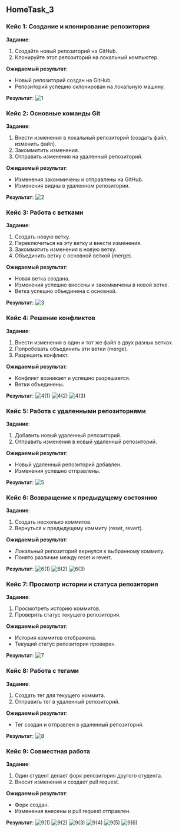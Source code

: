 ## HomeTask_3

### Кейс 1: Создание и клонирование репозитория

__Задание__:
1. Создайте новый репозиторий на GitHub.
2. Клонируйте этот репозиторий на локальный компьютер.

__Ожидаемый результат__:
* Новый репозиторий создан на GitHub.
* Репозиторий успешно склонирован на локальную машину.

__Результат__:
![1](./images/1.png)

### Кейс 2: Основные команды Git

__Задание__:
1. Внести изменения в локальный репозиторий (создать файл, изменить файл).
2. Закоммитить изменения.
3. Отправить изменения на удаленный репозиторий.

__Ожидаемый результат__:
* Изменения закоммичены и отправлены на GitHub.
* Изменения видны в удаленном репозитории.

__Результат__:
![2](./images/2.png)

### Кейс 3: Работа с ветками

__Задание__:
1. Создать новую ветку.
2. Переключиться на эту ветку и внести изменения.
3. Закоммитить изменения в новую ветку.
4. Объединить ветку с основной веткой (merge).

__Ожидаемый результат__:
* Новая ветка создана.
* Изменения успешно внесены и закоммичены в новой ветке.
* Ветка успешно объединена с основной.

__Результат__:
![3](./images/3.png)

### Кейс 4: Решение конфликтов

__Задание__:
1. Внести изменения в один и тот же файл в двух разных ветках.
2. Попробовать объединить эти ветки (merge).
3. Разрешить конфликт.

__Ожидаемый результат__:
* Конфликт возникает и успешно разрешается.
* Ветки объединены.

__Результат__:
![4(1)](./images/4(1).png)
![4(2)](./images/4(2).png)
![4(3)](./images/4(3).png)

### Кейс 5: Работа с удаленными репозиториями

__Задание__:
1. Добавить новый удаленный репозиторий.
2. Отправить изменения в новый удаленный репозиторий.

__Ожидаемый результат__:
* Новый удаленный репозиторий добавлен.
* Изменения успешно отправлены.

__Результат__:
![5](./images/5.png)

### Кейс 6: Возвращение к предыдущему состоянию

__Задание__:
1. Создать несколько коммитов.
2. Вернуться к предыдущему коммиту (reset, revert).

__Ожидаемый результат__:
* Локальный репозиторий вернулся к выбранному коммиту.
* Понято различие между reset и revert.

__Результат__:
![6(1)](./images/6(1).png)
![6(2)](./images/6(2).png)
![6(3)](./images/6(3).png)


### Кейс 7: Просмотр истории и статуса репозитория

__Задание__:
1. Просмотреть историю коммитов.
2. Проверить статус текущего репозитория.

__Ожидаемый результат__:
* История коммитов отображена.
* Текущий статус репозитория проверен.

__Результат__:
![7](./images/7.png)

### Кейс 8: Работа с тегами

__Задание__:
1. Создать тег для текущего коммита.
2. Отправить тег в удаленный репозиторий.

__Ожидаемый результат__:
* Тег создан и отправлен в удаленный репозиторий.

__Результат__:
![8](./images/8.png)

### Кейс 9: Совместная работа

__Задание__:
1. Один студент делает форк репозитория другого студента.
2. Вносит изменения и создает pull request.

__Ожидаемый результат__:
* Форк создан.
* Изменения внесены и pull request отправлен.

__Результат__:
![9(1)](./images/9(1).png)
![9(2)](./images/9(2).png)
![9(3)](./images/9(3).png)
![9(4)](./images/9(4).png)
![9(5)](./images/9(5).png)
![9(6)](./images/9(6).png)